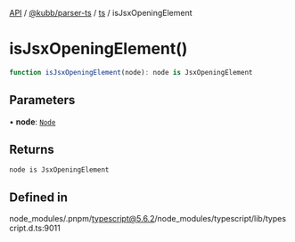 [API](../../../../../packages.md) / [@kubb/parser-ts](../../../index.md) / [ts](../index.md) / isJsxOpeningElement

# isJsxOpeningElement()

```ts
function isJsxOpeningElement(node): node is JsxOpeningElement
```

## Parameters

• **node**: [`Node`](../interfaces/Node.md)

## Returns

`node is JsxOpeningElement`

## Defined in

node\_modules/.pnpm/typescript@5.6.2/node\_modules/typescript/lib/typescript.d.ts:9011
